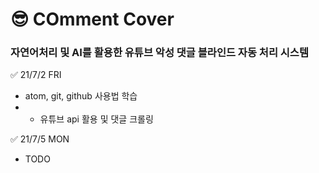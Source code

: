 # &#128526; COmment Cover
### 자연어처리 및 AI를 활용한 유튜브 악성 댓글 블라인드 자동 처리 시스템

&#9989; 21/7/2 FRI
- atom, git, github 사용법 학습
- - 유튜브 api 활용 및 댓글 크롤링

&#9989; 21/7/5 MON
- TODO
